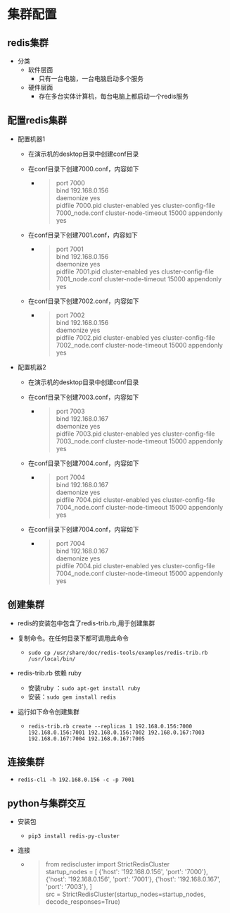 # 集群配置

## redis集群
- 分类
    - 软件层面
        - 只有一台电脑，一台电脑启动多个服务
    - 硬件层面
        - 存在多台实体计算机，每台电脑上都启动一个redis服务

## 配置redis集群
- 配置机器1
    - 在演示机的desktop目录中创建conf目录
    - 在conf目录下创建7000.conf，内容如下
        - > port 7000  
          > bind 192.168.0.156  
          > daemonize yes  
          > pidfile 7000.pid
          > cluster-enabled yes
          > cluster-config-file 7000_node.conf
          > cluster-node-timeout 15000
          > appendonly yes

    - 在conf目录下创建7001.conf，内容如下
        - > port 7001  
          > bind 192.168.0.156  
          > daemonize yes  
          > pidfile 7001.pid
          > cluster-enabled yes
          > cluster-config-file 7001_node.conf
          > cluster-node-timeout 15000
          > appendonly yes
    
    - 在conf目录下创建7002.conf，内容如下
        - > port 7002  
          > bind 192.168.0.156  
          > daemonize yes  
          > pidfile 7002.pid
          > cluster-enabled yes
          > cluster-config-file 7002_node.conf
          > cluster-node-timeout 15000
          > appendonly yes
- 配置机器2
    - 在演示机的desktop目录中创建conf目录
    - 在conf目录下创建7003.conf，内容如下
        - > port 7003  
          > bind 192.168.0.167  
          > daemonize yes  
          > pidfile 7003.pid
          > cluster-enabled yes
          > cluster-config-file 7003_node.conf
          > cluster-node-timeout 15000
          > appendonly yes

    - 在conf目录下创建7004.conf，内容如下
        - > port 7004  
          > bind 192.168.0.167  
          > daemonize yes  
          > pidfile 7004.pid
          > cluster-enabled yes
          > cluster-config-file 7004_node.conf
          > cluster-node-timeout 15000
          > appendonly yes
    
    - 在conf目录下创建7004.conf，内容如下
        - > port 7004  
          > bind 192.168.0.167  
          > daemonize yes  
          > pidfile 7004.pid
          > cluster-enabled yes
          > cluster-config-file 7004_node.conf
          > cluster-node-timeout 15000
          > appendonly yes

## 创建集群
- redis的安装包中包含了redis-trib.rb,用于创建集群
- 复制命令。在任何目录下都可调用此命令
    - `sudo cp /usr/share/doc/redis-tools/examples/redis-trib.rb /usr/local/bin/`
- redis-trib.rb 依赖 ruby
    - 安装ruby ：`sudo apt-get install ruby`
    - 安装：`sudo gem install redis`

- 运行如下命令创建集群
    - `redis-trib.rb create --replicas 1 192.168.0.156:7000 192.168.0.156:7001 192.168.0.156:7002 192.168.0.167:7003 192.168.0.167:7004 192.168.0.167:7005`


## 连接集群
- `redis-cli -h 192.168.0.156 -c -p 7001`

## python与集群交互
- 安装包
    - `pip3 install redis-py-cluster`

- 连接
    - > from rediscluster import StrictRedisCluster  
      >startup_nodes = [
            {'host': '192.168.0.156', 'port': '7000'},
            {'host': '192.168.0.156', 'port': '7001'},
            {'host': '192.168.0.167', 'port': '7003'},
        ]  
      > src = StrictRedisCluster(startup_nodes=startup_nodes, decode_responses=True)

